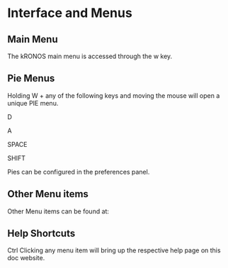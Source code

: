 # Interface and Menus



## Main Menu

The kRONOS main menu is accessed through the w key. 

## Pie Menus

Holding W + any of the following keys and moving the mouse will open a unique PIE menu.

D

A 

SPACE

SHIFT

Pies can be configured in the preferences panel.

## Other Menu items

Other Menu items can be found at:

## Help Shortcuts

Ctrl Clicking any menu item will bring up the respective help page on this doc website.
